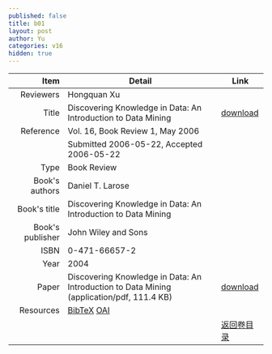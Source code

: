 ```yaml
---
published: false
title: b01
layout: post
author: Yu
categories: v16
hidden: true
---
```


| Item | Detail | Link |
|---:|---|---|
| Reviewers | Hongquan Xu| |
| Title |Discovering Knowledge in Data: An Introduction to Data Mining | [download](http://www.jstatsoft.org/v16/b01/paper) |
| Reference |Vol. 16, Book Review 1, May 2006 | |
| | Submitted 2006-05-22, Accepted 2006-05-22| | 
| Type | Book Review| |
| Book's authors | Daniel T. Larose| |
| Book's title | Discovering Knowledge in Data: An Introduction to Data Mining| |
| Book's publisher | John Wiley and Sons| |
| ISBN | 0-471-66657-2| |
| Year | 2004| |
| Paper | Discovering Knowledge in Data: An Introduction to Data Mining  (application/pdf, 111.4 KB)| [download](http://www.jstatsoft.org/v16/b01/paper) |
| Resources | [BibTeX](http://www.jstatsoft.org/v16/b01/bibtex) [OAI](http://www.jstatsoft.org/oai?verb=GetRecord&identifier=oai.jstatsoft/v16/b01&prefix=oai_dc)| |
| |  | [返回卷目录]({{site.baseurl}}/volume/v16.html) |